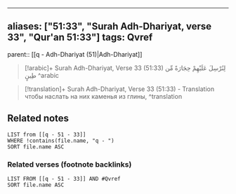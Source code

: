 
---
aliases: ["51:33", "Surah Adh-Dhariyat, verse 33", "Qur'an 51:33"]
tags: Qvref
---

parent:: [[q - Adh-Dhariyat (51)|Adh-Dhariyat]]

> [!arabic]+ Surah Adh-Dhariyat, Verse 33 (51:33)
> <span class="quran-arabic">لِنُرْسِلَ عَلَيْهِمْ حِجَارَةً مِّن طِينٍ</span>
^arabic

> [!translation]+ Surah Adh-Dhariyat, Verse 33 (51:33) - Translation
> чтобы наслать на них каменья из глины,
^translation



## Related notes
```dataview
LIST from [[q - 51 - 33]]
WHERE !contains(file.name, "q - ")
SORT file.name ASC
```

### Related verses (footnote backlinks)
```dataview
LIST FROM [[q - 51 - 33]] AND #Qvref
SORT file.name ASC
```

